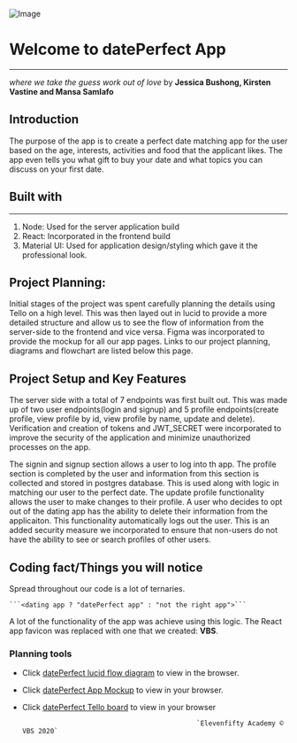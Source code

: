 ![Image](../asset/datePerfect)

# Welcome to datePerfect App
----------------------------
*where we take the guess work out of love*
by **Jessica Bushong, Kirsten Vastine and Mansa Samlafo**

## Introduction
The purpose of the app is to create a perfect date matching app for the user based on the age, interests, activities and food that the applicant likes. The app even tells you what gift to buy your date and what topics you can discuss on your first date.

## Built with
--------------
1. Node: Used for the server application build
2. React: Incorporated in the frontend build
3. Material UI: Used for application design/styling which gave it the professional look.

## Project Planning:
Initial stages of the project was spent carefully planning the details using Tello on a high level. This was then layed out in lucid to provide a more detailed structure and allow us to see the flow of information from the server-side to the frontend and vice versa. Figma was incorporated to provide the mockup for all our app pages. Links to our project planning, diagrams and flowchart are listed below this page.

## Project Setup and Key Features
The server side with a total of 7 endpoints was first built out. This was made up of two user endpoints(login and signup) and 5 profile endpoints(create profile, view profile by id, view profile by name, update and delete). Verification and creation of tokens and JWT_SECRET were incorporated to improve the security of the application and minimize unauthorized processes on the app. 

The signin and signup section allows a user to log into th app.
The profile section is completed by the user and information from this section is collected and stored in postgres database. This is used along with logic in matching our user to the perfect date.
The update profile functionality  allows the user to make changes to their profile.
A user who decides to opt out of the dating app has the ability to delete their information from the applicaiton. This functionality automatically logs out the user. This is an added security measure we incorporated to ensure that non-users do not have the ability to see or search profiles of other users.

## Coding fact/Things you will notice
Spread throughout our code is a lot of ternaries.  
```
```<dating app ? "datePerfect app" : "not the right app">```
``` 
A lot of the functionality of the app was achieve using this logic. The React app favicon was replaced with one that we created: **VBS**.

### Planning tools
* Click [datePerfect lucid flow diagram](https://lucid.app/lucidchart/b519e946-8153-435d-86b5-eb6965800d49/edit?shared=true&page=0_0#?folder_id=home&browser=icon) to view in the browser.

* Click [datePerfect App Mockup](https://www.figma.com/file/qiPPSDMS35pkg6ZcxfDVQP/Date-Perfect?node-id=0%3A1) to view in your browser.

* Click [datePerfect Tello board](https://trello.com/b/hDpk6NEp/blue-badge-project-ideas) to view in your browser




                                                  `Elevenfifty Academy © VBS 2020`


